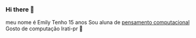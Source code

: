 ### Hi there 👋

meu nome é Emily
Tenho 15 anos
Sou aluna de [pensamento computacional](https://blog.conexia.com.br)
Gosto de computação
Irati-pr :star_struck:

